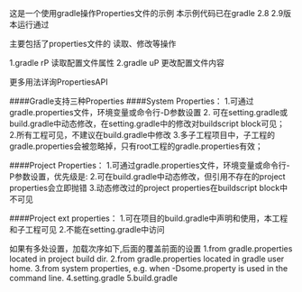这是一个使用gradle操作Properties文件的示例
本示例代码已在gradle 2.8 2.9版本运行通过

主要包括了properties文件的 读取、修改等操作

1.gradle rP 读取配置文件属性
2.gradle uP 更改配置文件内容

更多用法详询PropertiesAPI

####Gradle支持三种Properties
####System Properties：
1.可通过gradle.properties文件，环境变量或命令行-D参数设置 2. 可在setting.gradle或build.gradle中动态修改，在setting.gradle中的修改对buildscript block可见；
2.所有工程可见，不建议在build.gradle中修改
3.多子工程项目中，子工程的gradle.properties会被忽略掉，只有root工程的gradle.properties有效；


####Project Properties：
1.可通过gradle.properties文件，环境变量或命令行-P参数设置，优先级是:
2.可在build.gradle中动态修改，但引用不存在的project properties会立即抛错
3.动态修改过的project properties在buildscript block中不可见


####Project ext properties：
1.可在项目的build.gradle中声明和使用，本工程和子工程可见
2.不能在setting.gradle中访问


如果有多处设置，加载次序如下,后面的覆盖前面的设置
1.from gradle.properties located in project build dir.
2.from gradle.properties located in gradle user home.
3.from system properties, e.g. when -Dsome.property is used in the command line.
4.setting.gradle
5.build.gradle

